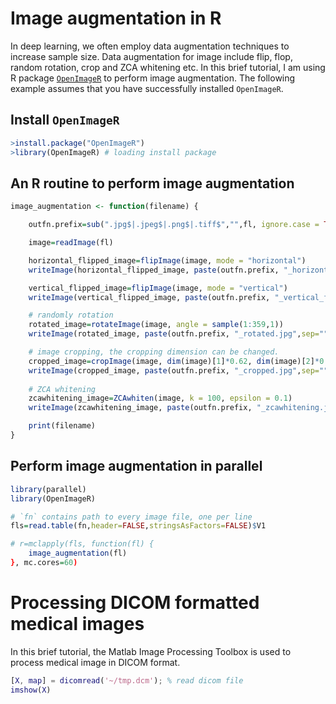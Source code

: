 
# Image augmentation in R

In deep learning, we often employ data augmentation techniques to increase sample size. Data augmentation for image include flip, flop, random rotation, crop and ZCA whitening etc. In this brief tutorial, I am using R package [`OpenImageR`](https://cran.r-project.org/package=OpenImageR) to perform image augmentation. The following example assumes that you have successfully installed `OpenImageR`.

## Install `OpenImageR`
```R
>install.package("OpenImageR")
>library(OpenImageR) # loading install package
```

## An R routine to perform image augmentation
```R
image_augmentation <- function(filename) {

	outfn.prefix=sub(".jpg$|.jpeg$|.png$|.tiff$","",fl, ignore.case = TRUE)

    image=readImage(fl)

    horizontal_flipped_image=flipImage(image, mode = "horizontal")
    writeImage(horizontal_flipped_image, paste(outfn.prefix, "_horizontal_flipped.jpg",sep=""))

    vertical_flipped_image=flipImage(image, mode = "vertical")
    writeImage(vertical_flipped_image, paste(outfn.prefix, "_vertical_flipped.jpg",sep=""))

	# randomly rotation
    rotated_image=rotateImage(image, angle = sample(1:359,1))
    writeImage(rotated_image, paste(outfn.prefix, "_rotated.jpg",sep=""))

	# image cropping, the cropping dimension can be changed.
    cropped_image=cropImage(image, dim(image)[1]*0.62, dim(image)[2]*0.62)
    writeImage(cropped_image, paste(outfn.prefix, "_cropped.jpg",sep=""))
	
	# ZCA whitening
	zcawhitening_image=ZCAwhiten(image, k = 100, epsilon = 0.1)
	writeImage(zcawhitening_image, paste(outfn.prefix, "_zcawhitening.jpg",sep=""))

    print(filename)
} 
```

## Perform image augmentation in parallel
```R
library(parallel)
library(OpenImageR)

# `fn` contains path to every image file, one per line
fls=read.table(fn,header=FALSE,stringsAsFactors=FALSE)$V1

# r=mclapply(fls, function(fl) {
	image_augmentation(fl)
}, mc.cores=60)
```


# Processing DICOM formatted medical images
In this brief tutorial, the Matlab Image Processing Toolbox is used to process medical image in DICOM format.

```matlab
[X, map] = dicomread('~/tmp.dcm'); % read dicom file
imshow(X)
```

